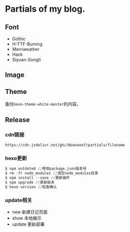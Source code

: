 # Partials of my blog.

## Font

- Gothic
- H-TTF-Buming
- Merriweather
- Hack
- Siyuan-Songti

## Image



## Theme

备份```hexo-theme-white-master```的内容。



## Release

### cdn链接

```
https://cdn.jsdelivr.net/gh//Noooooof/partials/filename
```



### hexo更新

```python
$ npm outdated //修改package.json版本号
$ rm -fr node_modules //清空node_modules目录
$ npm install --save //更新插件
$ npm upgrade //更新版本
$ hexo version //检查确认
```



### update相关

- new 新建日记页面
- show 本地展示
- update 更新部署